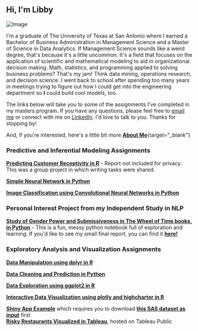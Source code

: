 ## Hi, I'm Libby  

![Image](https://photos.smugmug.com/photos/i-nCKV6FZ/0/074728eb/L/i-nCKV6FZ-L.jpg)  

I'm a graduate of The University of Texas at San Antonio where I earned a Bachelor of Business Administration in Management Science and a Master of Science in Data Analytics. If Management Science sounds like a weird degree, that's because it's a little uncommon. It's a field that focuses on the application of scientific and mathematical modeling to aid in organizational decision making. Math, statistics, and programming applied to solving business problems? That's my jam! Think data mining, operations research, and decision science. I went back to school after spending too many years in meetings trying to figure out how I could get into the engineering department so **I** could build cool models, too.   



The links below will take you to some of the assignments I've completed in my masters program. If you have any questions, please feel free to [email me](mailto:libbyheeren@gmail.com) or connect with me on [LinkedIn](https://www.linkedin.com/in/elizabethheeren/). I'd love to talk to you. Thanks for stopping by!

And, if you're interested, here's a little bit more [**About Me**](AboutMe.md){target="_blank"}  


### Predictive and Inferential Modeling Assignments  

[**Predicting Customer Receptivity in R**](https://libbyheeren.github.io/DAapps1/) - Report not included for privacy. This was a group project in which writing tasks were shared.   

[**Simple Neural Network in Python**](https://libbyheeren.github.io/SimpleNN/)  

[**Image Classification using Convolutional Neural Networks in Python**](https://libbyheeren.github.io/CNN/)  

### Personal Interest Project from my Independent Study in NLP  

[**Study of Gender Power and Submissiveness in The Wheel of Time books, in Python**](https://libbyheeren.github.io/WoT_NLP/) - This is a fun, messy python notebook full of exploration and learning. If you'd like to see my small final report, you can find it [**here!**](https://drive.google.com/file/d/1fo3mMlpP2YSdHKxcOrp6ycL0D1i42Nhi/view?usp=sharing)    


### Exploratory Analysis and Visualization Assignments  

[**Data Manipulation using dplyr in R**](https://libbyheeren.github.io/DataViz0/)  

[**Data Cleaning and Prediction in Python**](https://libbyheeren.github.io/BigData2/)  

[**Data Exploration using ggplot2 in R**](https://libbyheeren.github.io/DataViz1/)  

[**Interactive Data Visualization using plotly and highcharter in R**](https://libbyheeren.github.io/DataViz2/)  

[**Shiny App Example**](https://libbyheeren.shinyapps.io/dv_hw3/) which requires you to download [**this SAS dataset as input**](https://github.com/LibbyHeeren/DataViz3/raw/main/AAPL.sas7bdat) first    
[**Risky Restaurants Visualized in Tableau**](https://public.tableau.com/profile/libby.heeren#!/vizhome/Heeren_NUC203_Homework4/MapofRiskyRestaurants), hosted on Tableau Public  


